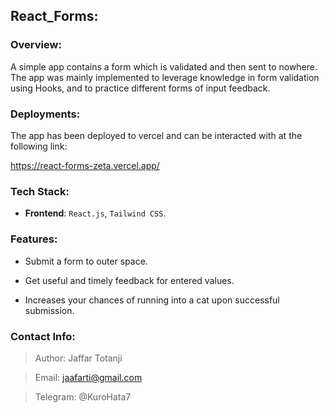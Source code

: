 ## React_Forms:

### Overview:
A simple app contains a form which is validated and then sent to nowhere. The app was mainly implemented to leverage knowledge in form validation using Hooks, and to practice different forms of input feedback.
### Deployments:

The app has been deployed to vercel and can be interacted with at the following link: 

https://react-forms-zeta.vercel.app/
### Tech Stack:

- **Frontend**: `React.js`, `Tailwind CSS`.

### Features:
- Submit a form to outer space.

- Get useful and timely feedback for entered values.

- Increases your chances of running into a cat upon successful submission.

### Contact Info:
> Author: Jaffar Totanji

> Email: jaafarti@gmail.com

> Telegram: @KuroHata7